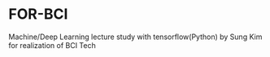 # FOR-BCI
Machine/Deep Learning lecture study with tensorflow(Python) by Sung Kim for realization of BCI Tech
